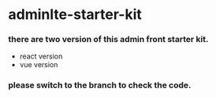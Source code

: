 # adminlte-starter-kit

### there are two version of this admin front starter kit.
* react version
* vue version

### please switch to the branch to check the code.